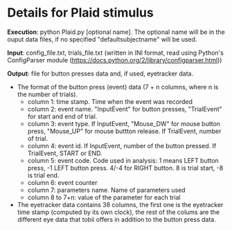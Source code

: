 # Details for Plaid stimulus
**Execution**: python Plaid.py [optional name]. The optional name will be in the ouput data files, if no specified "defaultsubjectname" will be used.

**Input**: config_file.txt, trials_file.txt (written in INI format, read using Python's ConfigParser module (https://docs.python.org/2/library/configparser.html))

**Output**: file for button presses data and, if used, eyetracker data.
- The format of the button press (event) data (7 + n columns, where n is the number of trials).
  - column 1: time stamp. Time when the event was recorded
  - column 2: event name. "InputEvent" for button presses, "TrialEvent" for start and end of trial.
  - column 3: event type. If InputEvent, "Mouse_DW" for mouse button press, "Mouse_UP" for mouse buttton release. If TrialEvent, number of trial.
  - column 4: event id. If InputEvent, number of the button pressed. If TrialEvent, START or END.
  - column 5: event code. Code used in analysis: 1 means LEFT button press, -1 LEFT button press. 4/-4 for RIGHT button. 8 is trial start, -8 is trial end.
  - column 6: event counter
  - column 7: parameters name. Name of parameters used
  - column 8 to 7+n: value of the parameter for each trial
- The eyetracker data contains 38 columns, the first one is the eyetracker time stamp (computed by its own clock), the rest of the colums are the different eye data that tobii offers in addition to the button press data.